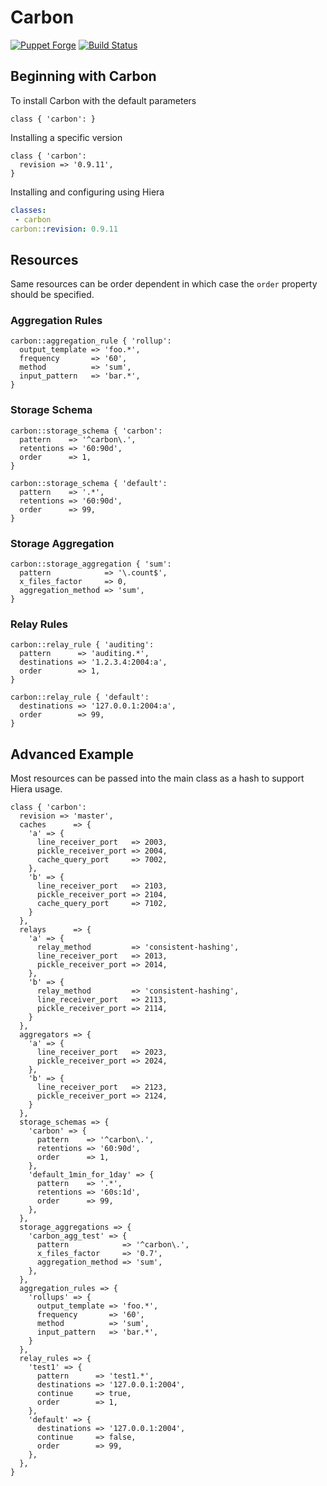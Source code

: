 # Carbon

[![Puppet Forge](http://img.shields.io/puppetforge/v/jbussdieker/carbon.svg)](https://forge.puppetlabs.com/jbussdieker/carbon)
[![Build Status](https://travis-ci.org/jbussdieker/puppet-carbon.svg?branch=master)](https://travis-ci.org/jbussdieker/puppet-carbon)

## Beginning with Carbon

To install Carbon with the default parameters

```puppet
class { 'carbon': }
```

Installing a specific version

```puppet
class { 'carbon':
  revision => '0.9.11',
}
```

Installing and configuring using Hiera

```yaml
classes:
 - carbon
carbon::revision: 0.9.11
```

## Resources

Same resources can be order dependent in which case the `order` property should be specified.

### Aggregation Rules

```puppet
carbon::aggregation_rule { 'rollup':
  output_template => 'foo.*',
  frequency       => '60',
  method          => 'sum',
  input_pattern   => 'bar.*',
}
```

### Storage Schema

```puppet
carbon::storage_schema { 'carbon':
  pattern    => '^carbon\.',
  retentions => '60:90d',
  order      => 1,
}

carbon::storage_schema { 'default':
  pattern    => '.*',
  retentions => '60:90d',
  order      => 99,
}
```

### Storage Aggregation

```puppet
carbon::storage_aggregation { 'sum':
  pattern            => '\.count$',
  x_files_factor     => 0,
  aggregation_method => 'sum',
}
```

### Relay Rules

```puppet
carbon::relay_rule { 'auditing':
  pattern      => 'auditing.*',
  destinations => '1.2.3.4:2004:a',
  order        => 1,
}

carbon::relay_rule { 'default':
  destinations => '127.0.0.1:2004:a',
  order        => 99,
}

```

## Advanced Example

Most resources can be passed into the main class as a hash to support Hiera usage.

```puppet
class { 'carbon':
  revision => 'master',
  caches      => {
    'a' => {
      line_receiver_port   => 2003,
      pickle_receiver_port => 2004,
      cache_query_port     => 7002,
    },
    'b' => {
      line_receiver_port   => 2103,
      pickle_receiver_port => 2104,
      cache_query_port     => 7102,
    }
  },
  relays      => {
    'a' => {
      relay_method         => 'consistent-hashing',
      line_receiver_port   => 2013,
      pickle_receiver_port => 2014,
    },
    'b' => {
      relay_method         => 'consistent-hashing',
      line_receiver_port   => 2113,
      pickle_receiver_port => 2114,
    }
  },
  aggregators => {
    'a' => {
      line_receiver_port   => 2023,
      pickle_receiver_port => 2024,
    },
    'b' => {
      line_receiver_port   => 2123,
      pickle_receiver_port => 2124,
    }
  },
  storage_schemas => {
    'carbon' => {
      pattern    => '^carbon\.',
      retentions => '60:90d',
      order      => 1,
    },
    'default_1min_for_1day' => {
      pattern    => '.*',
      retentions => '60s:1d',
      order      => 99,
    },
  },
  storage_aggregations => {
    'carbon_agg_test' => {
      pattern            => '^carbon\.',
      x_files_factor     => '0.7',
      aggregation_method => 'sum',
    },
  },
  aggregation_rules => {
    'rollups' => {
      output_template => 'foo.*',
      frequency       => '60',
      method          => 'sum',
      input_pattern   => 'bar.*',
    }
  },
  relay_rules => {
    'test1' => {
      pattern      => 'test1.*',
      destinations => '127.0.0.1:2004',
      continue     => true,
      order        => 1,
    },
    'default' => {
      destinations => '127.0.0.1:2004',
      continue     => false,
      order        => 99,
    },
  },
}
```
